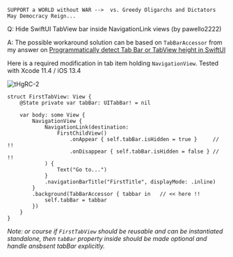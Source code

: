 ```
SUPPORT a WORLD without WAR -->  vs. Greedy Oligarchs and Dictators
May Democracy Reign... 
```

Q: Hide SwiftUI TabView bar inside NavigationLink views (by pawello2222)

A: The possible workaround solution can be based on `TabBarAccessor` from my answer on [Programmatically detect Tab Bar or TabView height in SwiftUI](https://github.com/Asperi-Demo/4SwiftUI/blob/master/Answers/Find_TabBar_height.md)

Here is a required modification in tab item holding `NavigationView`. Tested with Xcode 11.4 / iOS 13.4

![tHgRC-2](https://user-images.githubusercontent.com/62171579/168462054-e50d89b4-827d-4e11-981c-d17fa5d02e7a.gif)

```
struct FirstTabView: View {
    @State private var tabBar: UITabBar! = nil

    var body: some View {
        NavigationView {
            NavigationLink(destination:
                FirstChildView()
                    .onAppear { self.tabBar.isHidden = true }     // !!
                    .onDisappear { self.tabBar.isHidden = false } // !!
            ) {
                Text("Go to...")
            }
            .navigationBarTitle("FirstTitle", displayMode: .inline)
        }
        .background(TabBarAccessor { tabbar in   // << here !!
            self.tabBar = tabbar
        })
    }
}
```

*Note: or course if `FirstTabView` should be reusable and can be instantiated standalone, then `tabBar` property inside should be made optional and handle ansbsent tabBar explicitly.*
